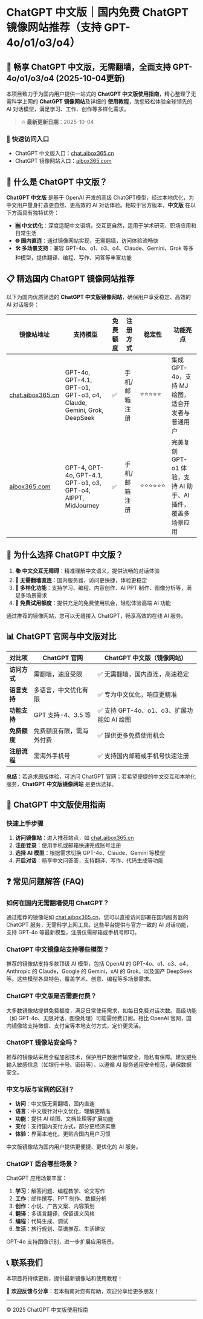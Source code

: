 # ChatGPT 中文版｜国内免费 ChatGPT 镜像网站推荐（支持 GPT-4o/o1/o3/o4）

## 📢 畅享 ChatGPT 中文版，无需翻墙，全面支持 GPT-4o/o1/o3/o4 (2025-10-04更新)

本项目致力于为国内用户提供一站式的 **ChatGPT 中文版使用指南**，精心整理了无需科学上网的 **ChatGPT 镜像网站**及详细的 **使用教程**，助您轻松体验全球领先的 AI 对话模型，满足学习、工作、创作等多样化需求。

> 🔥 **最新更新日期**：2025-10-04

### 🚀 快速访问入口

- ChatGPT 中文版入口：[chat.aibox365.cn](https://chat.aibox365.cn)
- ChatGPT 镜像网站入口：[aibox365.com](https://aibox365.com)

## 🤔 什么是 ChatGPT 中文版？

**ChatGPT 中文版** 是基于 OpenAI 开发的高级 ChatGPT模型，经过本地优化，为中文用户量身打造更自然、更高效的 AI 对话体验。相较于官方版本，**中文版** 在以下方面具有独特优势：

- **🈚 中文优化**：深度适配中文语境，交互更自然，适用于学术研究、职场应用和日常生活
- **🌐 国内直连**：通过镜像网站实现，无需翻墙，访问体验流畅快
- **🛠️ 多场景支持**：兼容 GPT-4o、o1、o3、o4、Claude、Gemini、Grok 等多种模型，提供翻译、编程、写作、问答等丰富功能

## 📋 精选国内 ChatGPT 镜像网站推荐

以下为国内优质筛选的 **ChatGPT 中文版镜像网站**，确保用户享受稳定、高效的 AI 对话服务：

| 镜像站地址 | 支持模型 | 免费额度 | 注册方式 | 稳定性 | 功能亮点 |
|-------------|-------------|-------------|-------------|---------|-------------|
| [chat.aibox365.cn](https://chat.aibox365.cn) | GPT-4o, GPT-4.1, GPT-o1, GPT-o3, o4, Claude, Gemini, Grok, DeepSeek | ✅ | 手机/邮箱注册 | ⭐⭐⭐⭐⭐ | 集成 GPT-4o，支持 MJ 绘图，适合开发者与普通用户 |
| [aibox365.com](https://aibox365.com) | GPT-4, GPT-4o, GPT-4.1, GPT-o1, o3, GPT-o4, AIPPT, MidJourney | ✅ | 手机/邮箱注册 | ⭐⭐⭐⭐⭐⭐ | 完美复刻 GPT-o1 体验，支持 AI 助手、AI插件，覆盖多场景应用 |

## 🌟 为什么选择 ChatGPT 中文版？

1. **📚 中文交互无障碍**：精准理解中文语义，提供流畅的对话体验
2. **🚀 无需翻墙直连**：国内服务器，访问更快捷，体验更稳定
3. **🔧 多样化功能**：支持学习、编程、内容创作、AI PPT 制作、图像分析等，满足多场景需求
4. **💸 免费试用额度**：提供充足的免费使用机会，轻松体验高端 AI 功能

通过推荐的镜像网站，您可以无缝接入 ChatGPT，畅享高效的在线 AI 服务。

## 📊 **ChatGPT 官网与中文版对比**

| **对比项** | **ChatGPT 官网** | **ChatGPT 中文版（镜像网站）** |
|-------------|-------------|--------------------------------|
| **访问方式** | 需翻墙，速度受限 | ✅ 无需翻墙，国内直连，高速稳定 |
| **语言支持** | 多语言，中文优化有限 | ✅ 专为中文优化，响应更精准 |
| **功能支持** | GPT 支持-4、3.5 等 | ✅ 支持 GPT-4o、o1、o3、扩展功能如 AI 绘图 |
| **免费额度** | 免费额度有限，需海外付费 | ✅ 提供更多免费使用机会 |
| **注册流程** | 需海外手机号 | ✅ 支持国内邮箱或手机号快速注册 |

**总结**：若追求原版体验，可访问 ChatGPT 官网；若希望便捷的中文交互和本地化服务，**ChatGPT 中文版镜像网站** 是更优选择。

## 📝 ChatGPT 中文版使用指南

### **快速上手步骤**

1. **访问镜像站**：进入推荐站点，如 [chat.aibox365.cn](https://chat.aibox365.cn)
2. **注册登录**：使用手机或邮箱快速完成账号注册
3. **选择 AI 模型**：根据需求切换 GPT-4o、Claude、Gemini 等模型
4. **开启对话**：畅享中文问答答，支持翻译、写作、代码生成等功能

## ❓ 常见问题解答 (FAQ)

### **如何在国内无需翻墙使用 ChatGPT？**

通过推荐的镜像站如 [chat.aibox365.cn](https://chat.aibox365.cn)，您可以直接访问部署在国内服务器的 ChatGPT 服务，无需科学上网工具。这些平台提供与官方一致的 AI 对话功能，支持 GPT-4o 等最新模型，注册仅需邮箱或手机号即可。

### **ChatGPT 中文镜像站支持哪些模型？**

推荐的镜像站支持多款顶级 AI 模型，包括 OpenAI 的 GPT-4o、o1、o3、o4，Anthropic 的 Claude，Google 的 Gemini，xAI 的 Grok，以及国产 DeepSeek 等。这些模型各具特色，覆盖学术、创意、编程等多场景需求。

### **ChatGPT 中文版是否需要付费？**

大多数镜像站提供免费额度，满足日常使用需求，如每日免费对话次数。高级功能（如 GPT-4o、无限对话、图像处理）可能需付费订阅。相比 OpenAI 官网，国内镜像站支持微信、支付宝等本地支付方式，定价更灵活。

### **ChatGPT 镜像站安全吗？**

推荐的镜像站采用全程加密技术，保护用户数据传输安全，隐私有保障。建议避免输入敏感信息（如银行卡号、密码等），以遵循 AI 服务通用安全规范，确保数据安全。

### **中文与版与官网的区别？**

- **访问**：中文版无需翻墙，国内直连
- **语言**：中文版针对中文优化，理解更精准
- **功能**：提供 AI 绘图、文档处理等扩展功能
- **支付**：支持国内支付方式，部分更经济实惠
- **体验**：界面本地化，更贴合国内用户习惯

中文版镜像站为国内用户提供更便捷、更优化的 AI 服务。

### **ChatGPT 适合哪些场景？**

ChatGPT 应用场景丰富：
1. **学习**：解答问题、编程教学、论文写作
2. **工作**：邮件撰写、PPT 制作、数据分析
3. **创作**：小说、广告文案、内容策划
4. **翻译**：多语言翻译，保留语义风格
5. **编程**：代码生成、调试
6. **生活**：旅行规划、菜谱推荐、生活建议

GPT-4o 支持图像识别，进一步扩展应用场景。

## 📞 联系我们

本项目将持续更新，提供最新镜像站和使用教程！

🌟 **欢迎反馈与分享**：若本指南对您有帮助，欢迎分享给更多朋友！

---

© 2025 ChatGPT 中文版使用指南
